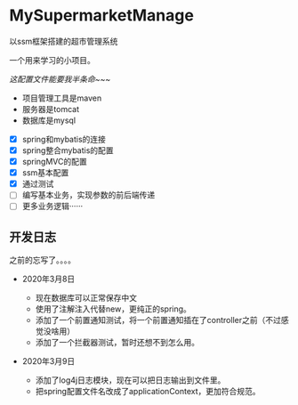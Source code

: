 # MySupermarketManage
以ssm框架搭建的超市管理系统

一个用来学习的小项目。

*这配置文件能要我半条命~~~*

- 项目管理工具是maven
- 服务器是tomcat
- 数据库是mysql

- [x] spring和mybatis的连接
- [x] spring整合mybatis的配置
- [x] springMVC的配置
- [x] ssm基本配置
- [x] 通过测试
- [ ] 编写基本业务，实现参数的前后端传递
- [ ] 更多业务逻辑······

## 开发日志
之前的忘写了。。。。
- 2020年3月8日<br/>
  * 现在数据库可以正常保存中文
  * 使用了注解注入代替new，更纯正的spring。
  * 添加了一个前置通知测试，将一个前置通知插在了controller之前（不过感觉没啥用）
  * 添加了一个拦截器测试，暂时还想不到怎么用。

- 2020年3月9日<br/>
  * 添加了log4j日志模块，现在可以把日志输出到文件里。
  * 把spring配置文件名改成了applicationContext，更加符合规范。
